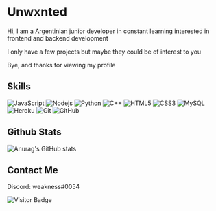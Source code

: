 # Unwxnted
Hi, I am a Argentinian junior developer in constant learning interested in frontend and backend development

I only have a few projects but maybe they could be of interest to you

Bye, and thanks for viewing my profile
## Skills
![JavaScript](https://img.shields.io/badge/-JavaScript-black?style=flat-square&logo=javascript)
![Nodejs](https://img.shields.io/badge/-Nodejs-black?style=flat-square&logo=Node.js)
![Python](https://img.shields.io/badge/-Python-black?style=flat-square&logo=Python)
![C++](https://img.shields.io/badge/-C++-00599C?style=flat-square&logo=c)
![HTML5](https://img.shields.io/badge/-HTML5-E34F26?style=flat-square&logo=html5&logoColor=white)
![CSS3](https://img.shields.io/badge/-CSS3-1572B6?style=flat-square&logo=css3)
![MySQL](https://img.shields.io/badge/-MySQL-black?style=flat-square&logo=mysql)
![Heroku](https://img.shields.io/badge/-Heroku-430098?style=flat-square&logo=heroku)
![Git](https://img.shields.io/badge/-Git-black?style=flat-square&logo=git)
![GitHub](https://img.shields.io/badge/-GitHub-181717?style=flat-square&logo=github)

## Github Stats
![Anurag's GitHub stats](https://github-readme-stats.vercel.app/api?username=anuraghazra&show_icons=true&theme=radical)

## Contact Me

Discord: weakness#0054

![Visitor Badge](https://visitor-badge.laobi.icu/badge?page_id=unwxnted.unwxnted)
